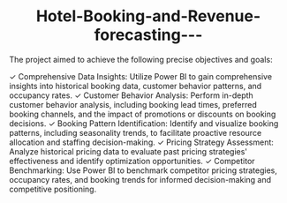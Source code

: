 # <h1 align="center"> Hotel-Booking-and-Revenue-forecasting---</h1>

The project aimed to achieve the following precise objectives and goals:

✓ Comprehensive Data Insights: Utilize Power BI to gain comprehensive insights into historical booking data, customer behavior patterns, and occupancy rates.
✓ Customer Behavior Analysis: Perform in-depth customer behavior analysis, including booking lead times, preferred booking channels, and the impact of promotions or discounts on booking decisions.
✓ Booking Pattern Identification: Identify and visualize booking patterns, including seasonality trends, to facilitate proactive resource allocation and staffing decision-making.
✓ Pricing Strategy Assessment: Analyze historical pricing data to evaluate past pricing strategies' effectiveness and identify optimization opportunities.
✓ Competitor Benchmarking: Use Power BI to benchmark competitor pricing strategies, occupancy rates, and booking trends for informed decision-making and competitive positioning.
